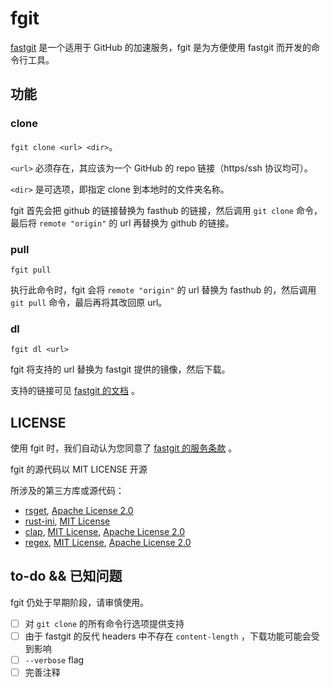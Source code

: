 # fgit

[fastgit](https://fastgit.org/) 是一个适用于 GitHub 的加速服务，fgit 是为方便使用 fastgit 而开发的命令行工具。

## 功能

### clone

`fgit clone <url> <dir>`。

`<url>` 必须存在，其应该为一个 GitHub 的 repo 链接（https/ssh 协议均可）。

`<dir>` 是可选项，即指定 clone 到本地时的文件夹名称。

fgit 首先会把 github 的链接替换为 fasthub 的链接，然后调用 `git clone` 命令，最后将 `remote "origin"` 的 url 再替换为 github 的链接。

### pull

`fgit pull`

执行此命令时，fgit 会将 `remote "origin"` 的 url 替换为 fasthub 的，然后调用 `git pull` 命令，最后再将其改回原 url。

### dl

`fgit dl <url>`

fgit 将支持的 url 替换为 fastgit 提供的镜像，然后下载。

支持的链接可见 [fastgit 的文档](https://doc.fastgit.org/zh-cn/guide.html) 。

## LICENSE

使用 fgit 时，我们自动认为您同意了 [fastgit 的服务条款](https://doc.fastgit.org/zh-cn/tos.html) 。

fgit 的源代码以 MIT LICENSE 开源

所涉及的第三方库或源代码：

* [rsget](https://github.com/otavio/rsget), [Apache License 2.0](https://github.com/otavio/rsget/blob/master/LICENSE)
* [rust-ini](https://github.com/zonyitoo/rust-ini), [MIT License](https://github.com/zonyitoo/rust-ini/blob/master/LICENSE)
* [clap](https://github.com/clap-rs/clap), [MIT License](https://github.com/clap-rs/clap/blob/master/LICENSE-MIT), [Apache License 2.0](https://github.com/clap-rs/clap/blob/master/LICENSE-APACHE)
* [regex](https://github.com/rust-lang/regex), [MIT License](https://github.com/rust-lang/regex/blob/master/LICENSE-MIT), [Apache License 2.0](https://github.com/rust-lang/regex/blob/master/LICENSE-APACHE)


## to-do && 已知问题

fgit 仍处于早期阶段，请审慎使用。

* [ ] 对 `git clone` 的所有命令行选项提供支持
* [ ] 由于 fastgit 的反代 headers 中不存在 `content-length` ，下载功能可能会受到影响
* [ ] `--verbose` flag
* [ ] 完善注释
